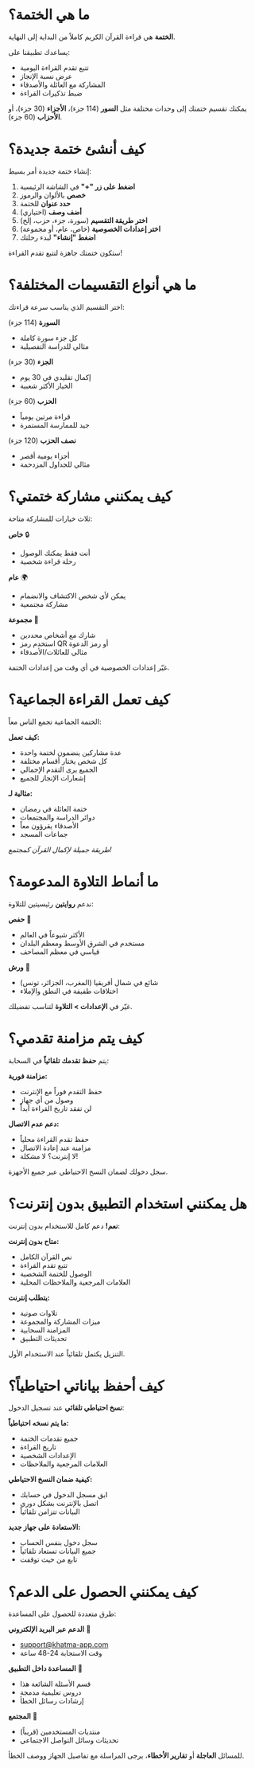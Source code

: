 # ما هي الختمة؟

**الختمة** هي قراءة القرآن الكريم كاملاً من البداية إلى النهاية.

يساعدك تطبيقنا على:
- تتبع تقدم القراءة اليومية
- عرض نسبة الإنجاز
- المشاركة مع العائلة والأصدقاء
- ضبط تذكيرات القراءة

يمكنك تقسيم ختمتك إلى وحدات مختلفة مثل **السور** (114 جزء)، **الأجزاء** (30 جزء)، أو **الأحزاب** (60 جزء).

# كيف أنشئ ختمة جديدة؟

إنشاء ختمة جديدة أمر بسيط:

1. **اضغط على زر "+"** في الشاشة الرئيسية
2. **خصص** بالألوان والرموز
3. **حدد عنوان** للختمة
4. **أضف وصف** (اختياري)
5. **اختر طريقة التقسيم** (سورة، جزء، حزب، إلخ)
5. **اختر إعدادات الخصوصية** (خاص، عام، أو مجموعة)
6. **اضغط "إنشاء"** لبدء رحلتك

ستكون ختمتك جاهزة لتتبع تقدم القراءة!

# ما هي أنواع التقسيمات المختلفة؟

اختر التقسيم الذي يناسب سرعة قراءتك:

**السورة** (114 جزء)
- كل جزء سورة كاملة
- مثالي للدراسة التفصيلية

**الجزء** (30 جزء)
- إكمال تقليدي في 30 يوم
- الخيار الأكثر شعبية

**الحزب** (60 جزء)
- قراءة مرتين يومياً
- جيد للممارسة المستمرة

**نصف الحزب** (120 جزء)
- أجزاء يومية أقصر
- مثالي للجداول المزدحمة

# كيف يمكنني مشاركة ختمتي؟

ثلاث خيارات للمشاركة متاحة:

**خاص** 🔒
- أنت فقط يمكنك الوصول
- رحلة قراءة شخصية

**عام** 🌍
- يمكن لأي شخص الاكتشاف والانضمام
- مشاركة مجتمعية

**مجموعة** 👥
- شارك مع أشخاص محددين
- استخدم رمز QR أو رمز الدعوة
- مثالي للعائلات/الأصدقاء

غيّر إعدادات الخصوصية في أي وقت من إعدادات الختمة.

# كيف تعمل القراءة الجماعية؟

الختمة الجماعية تجمع الناس معاً:

**كيف تعمل:**
- عدة مشاركين ينضمون لختمة واحدة
- كل شخص يختار أقسام مختلفة
- الجميع يرى التقدم الإجمالي
- إشعارات الإنجاز للجميع

**مثالية لـ:**
- ختمة العائلة في رمضان
- دوائر الدراسة والمجتمعات
- الأصدقاء يقرؤون معاً
- جماعات المسجد

*طريقة جميلة لإكمال القرآن كمجتمع!*

# ما أنماط التلاوة المدعومة؟

ندعم **روايتين** رئيسيتين للتلاوة:

**حفص** 📖
- الأكثر شيوعاً في العالم
- مستخدم في الشرق الأوسط ومعظم البلدان
- قياسي في معظم المصاحف

**ورش** 📖
- شائع في شمال أفريقيا (المغرب، الجزائر، تونس)
- اختلافات طفيفة في النطق والإملاء

غيّر في **الإعدادات > التلاوة** لتناسب تفضيلك.

# كيف يتم مزامنة تقدمي؟

يتم **حفظ تقدمك تلقائياً** في السحابة:

**مزامنة فورية:**
- حفظ التقدم فوراً مع الإنترنت
- وصول من أي جهاز
- لن تفقد تاريخ القراءة أبداً

**دعم عدم الاتصال:**
- حفظ تقدم القراءة محلياً
- مزامنة عند إعادة الاتصال
- لا إنترنت؟ لا مشكلة!

سجل دخولك لضمان النسخ الاحتياطي عبر جميع الأجهزة.

# هل يمكنني استخدام التطبيق بدون إنترنت؟

**نعم!** دعم كامل للاستخدام بدون إنترنت:

**متاح بدون إنترنت:**
- نص القرآن الكامل
- تتبع تقدم القراءة
- الوصول للختمة الشخصية
- العلامات المرجعية والملاحظات المحلية

**يتطلب إنترنت:**
- تلاوات صوتية
- ميزات المشاركة والمجموعة
- المزامنة السحابية
- تحديثات التطبيق

التنزيل يكتمل تلقائياً عند الاستخدام الأول.

# كيف أحفظ بياناتي احتياطياً؟

**نسخ احتياطي تلقائي** عند تسجيل الدخول:

**ما يتم نسخه احتياطياً:**
- جميع تقدمات الختمة
- تاريخ القراءة
- الإعدادات الشخصية
- العلامات المرجعية والملاحظات

**كيفية ضمان النسخ الاحتياطي:**
- ابق مسجل الدخول في حسابك
- اتصل بالإنترنت بشكل دوري
- البيانات تتزامن تلقائياً

**الاستعادة على جهاز جديد:**
- سجل دخول بنفس الحساب
- جميع البيانات تستعاد تلقائياً
- تابع من حيث توقفت

# كيف يمكنني الحصول على الدعم؟

طرق متعددة للحصول على المساعدة:

**الدعم عبر البريد الإلكتروني** 📧
- support@khatma-app.com
- وقت الاستجابة 24-48 ساعة

**المساعدة داخل التطبيق** 📱
- قسم الأسئلة الشائعة هذا
- دروس تعليمية مدمجة
- إرشادات رسائل الخطأ

**المجتمع** 👥
- منتديات المستخدمين (قريباً)
- تحديثات وسائل التواصل الاجتماعي

للمسائل **العاجلة** أو **تقارير الأخطاء**، يرجى المراسلة مع تفاصيل الجهاز ووصف الخطأ.